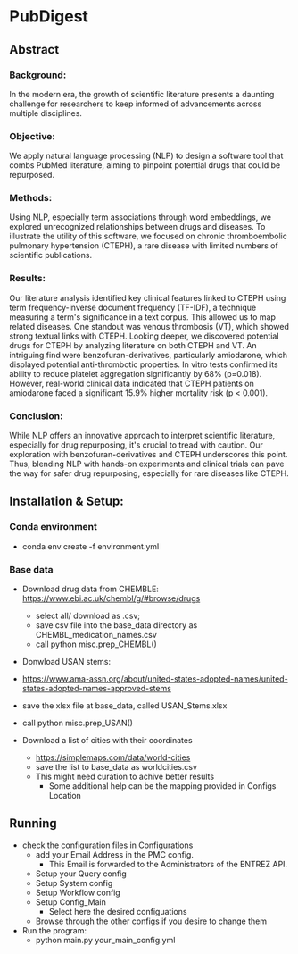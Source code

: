 # PubDigest

## Abstract
### Background: 
In the modern era, the growth of scientific literature presents a daunting challenge for researchers to keep informed of advancements across multiple disciplines.
### Objective: 
We apply natural language processing (NLP) to design a software tool that combs PubMed literature, aiming to pinpoint potential drugs that could be repurposed.
### Methods: 
Using NLP, especially term associations through word embeddings, we explored unrecognized relationships between drugs and diseases. To illustrate the utility of this software, we focused on chronic thromboembolic pulmonary hypertension (CTEPH), a rare disease with limited numbers of scientific publications.
### Results: 
Our literature analysis identified key clinical features linked to CTEPH using term frequency-inverse document frequency (TF-IDF), a technique measuring a term's significance in a text corpus. This allowed us to map related diseases. One standout was venous thrombosis (VT), which showed strong textual links with CTEPH. Looking deeper, we discovered potential drugs for CTEPH by analyzing literature on both CTEPH and VT. An intriguing find were benzofuran-derivatives, particularly amiodarone, which displayed potential anti-thrombotic properties. In vitro tests confirmed its ability to reduce platelet aggregation significantly by 68% (p=0.018). However, real-world clinical data indicated that CTEPH patients on amiodarone faced a significant 15.9% higher mortality risk (p < 0.001).
### Conclusion: 
While NLP offers an innovative approach to interpret scientific literature, especially for drug repurposing, it's crucial to tread with caution. Our exploration with benzofuran-derivatives and CTEPH underscores this point. Thus, blending NLP with hands-on experiments and clinical trials can pave the way for safer drug repurposing, especially for rare diseases like CTEPH.


## Installation & Setup:
### Conda environment
 - conda env create -f environment.yml


### Base data
- Download drug data from CHEMBLE: https://www.ebi.ac.uk/chembl/g/#browse/drugs 
  - select all/ download as .csv; 
  - save csv file into the base_data directory as CHEMBL_medication_names.csv
  - call python misc.prep_CHEMBL()

- Donwload USAN stems:
- https://www.ama-assn.org/about/united-states-adopted-names/united-states-adopted-names-approved-stems
- save the xlsx file at base_data, called USAN_Stems.xlsx
- call python misc.prep_USAN()


- Download a list of cities with their coordinates
  - https://simplemaps.com/data/world-cities 
  - save the list to base_data as worldcities.csv
  - This might need curation to achive better results
    - Some additional help can be the mapping provided in Configs Location

## Running
- check the configuration files in Configurations
  - add your Email Address in the PMC config. 
    - This Email is forwarded to the Administrators of the ENTREZ API.
  - Setup your Query config
  - Setup System config
  - Setup Workflow config
  - Setup Config_Main
    - Select here the desired configuations
  - Browse through the other configs if you desire to change them
- Run the program:
  - python main.py your_main_config.yml 

